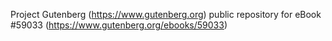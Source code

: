 Project Gutenberg (https://www.gutenberg.org) public repository for
eBook #59033 (https://www.gutenberg.org/ebooks/59033)
